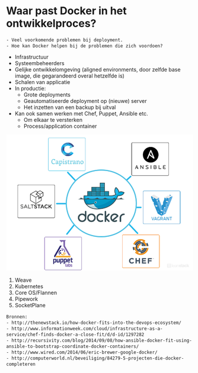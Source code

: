 # Waar past Docker in het ontwikkelproces?

```
- Veel voorkomende problemen bij deployment.
- Hoe kan Docker helpen bij de problemen die zich voordoen?
```


- Infrastructuur
- Systeembeheerders
- Gelijke ontwikkelomgeving (aligned environments, door zelfde base image, die gegarandeerd overal hetzelfde is)
- Schalen van applicatie
- In productie:
	- Grote deployments
	- Geautomatiseerde deployment op (nieuwe) server
	- Het inzetten van een backup bij uitval
- Kan ook samen werken met Chef, Puppet, Ansible etc.
	- Om elkaar te versterken
	- Process/application container

![](../../assets/docker_devops.png)

1. Weave
2. Kubernetes
3. Core OS/Flannen
4. Pipework
5. SocketPlane



```
Bronnen:
- http://thenewstack.io/how-docker-fits-into-the-devops-ecosystem/
- http://www.informationweek.com/cloud/infrastructure-as-a-service/chef-finds-docker-a-close-fit/d/d-id/1297282
- http://recursivity.com/blog/2014/09/08/how-ansible-docker-fit-using-ansible-to-bootstrap-coordinate-docker-containers/
- http://www.wired.com/2014/06/eric-brewer-google-docker/
- http://computerworld.nl/beveiliging/84279-5-projecten-die-docker-completeren
```
